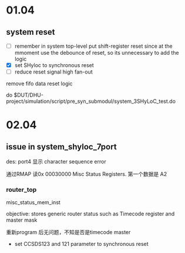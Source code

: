 # 01.04

## system reset

* [ ]  remember in system top-level put shift-register reset
  since at the mmoment use the debounce of reset, so its unnecessary to add the logic
* [X]  set SHyloc to synchronous reset
* [ ]  reduce reset signal high fan-out

remove fifo data reset logic

do $DUT/DHU-project/simulation/script/pre_syn_submodul/system_3SHyLoC_test.do

# 02.04

## issue in system_shyloc_7port

des: port4 显示 character sequence error

通过RMAP 读0x 00030000  Misc Status Registers.      第一个数据是 A2

### router_top

misc_status_mem_inst

objective: stores generic router status such as Timecode register and master mask

重新program 后无问题，不知是否是timecode master

- set CCSDS123 and 121 parameter  to synchronous reset
